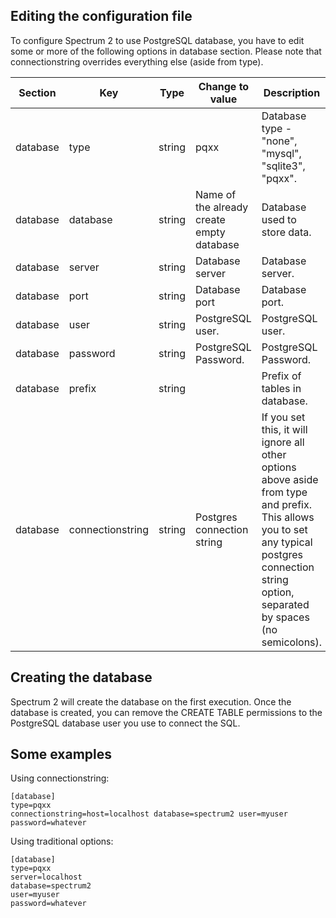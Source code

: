 ## Editing the configuration file

To configure Spectrum 2 to use PostgreSQL database, you have to edit some or more of the following options in database section.
Please note that connectionstring overrides everything else (aside from type).

Section | Key | Type | Change to value | Description
--------|-----|------|-----------------|------------
database| type | string | pqxx | Database type - "none", "mysql", "sqlite3", "pqxx".
database| database | string | Name of the already create empty database | Database used to store data.
database| server | string | Database server | Database server.
database| port | string | Database port | Database port.
database| user | string | PostgreSQL user. | PostgreSQL user.
database| password | string | PostgreSQL Password. | PostgreSQL Password.
database| prefix | string | | Prefix of tables in database.
database| connectionstring | string | Postgres connection string | If you set this, it will ignore all other options above aside from type and prefix.  This allows you to set any typical postgres connection string option, separated by spaces (no semicolons).

## Creating the database

Spectrum 2 will create the database on the first execution. Once the database is created, you can remove the CREATE TABLE permissions to the PostgreSQL database user you use to connect the SQL.

## Some examples

Using connectionstring:

	[database]
	type=pqxx
	connectionstring=host=localhost database=spectrum2 user=myuser password=whatever

Using traditional options:

	[database]
	type=pqxx
	server=localhost
	database=spectrum2
	user=myuser
	password=whatever
